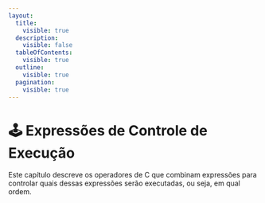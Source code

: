 ```yaml
---
layout:
  title:
    visible: true
  description:
    visible: false
  tableOfContents:
    visible: true
  outline:
    visible: true
  pagination:
    visible: true
---
```


# 🕹️ Expressões de Controle de Execução

Este capítulo descreve os operadores de C que combinam expressões para controlar quais dessas expressões serão executadas, ou seja, em qual ordem.
